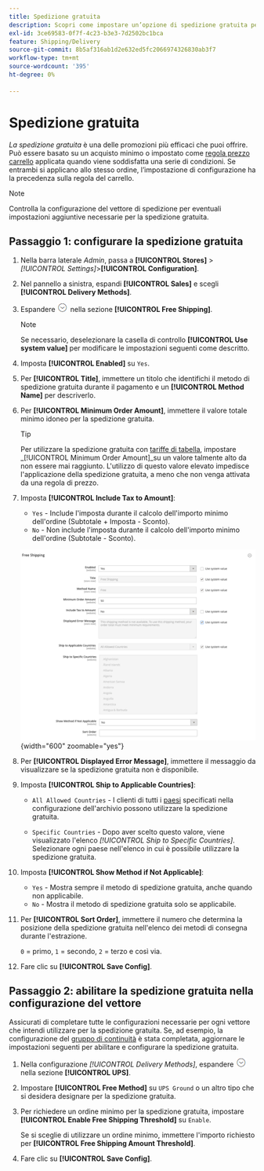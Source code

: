 ```yaml
---
title: Spedizione gratuita
description: Scopri come impostare un’opzione di spedizione gratuita per il tuo negozio.
exl-id: 3ce69583-0f7f-4c23-b3e3-7d2502bc1bca
feature: Shipping/Delivery
source-git-commit: 8b5af316ab1d2e632ed5fc2066974326830ab3f7
workflow-type: tm+mt
source-wordcount: '395'
ht-degree: 0%

---
```


# Spedizione gratuita

_La spedizione gratuita_ è una delle promozioni più efficaci che puoi offrire. Può essere basato su un acquisto minimo o impostato come [regola prezzo carrello](../merchandising-promotions/price-rules-cart.md) applicata quando viene soddisfatta una serie di condizioni. Se entrambi si applicano allo stesso ordine, l’impostazione di configurazione ha la precedenza sulla regola del carrello.

>[!NOTE]
>
>Controlla la configurazione del vettore di spedizione per eventuali impostazioni aggiuntive necessarie per la spedizione gratuita.

## Passaggio 1: configurare la spedizione gratuita

1. Nella barra laterale _Admin_, passa a **[!UICONTROL Stores]** > _[!UICONTROL Settings]_>**[!UICONTROL Configuration]**.

1. Nel pannello a sinistra, espandi **[!UICONTROL Sales]** e scegli **[!UICONTROL Delivery Methods]**.

1. Espandere ![Il selettore di espansione](../assets/icon-display-expand.png) nella sezione **[!UICONTROL Free Shipping]**.

   >[!NOTE]
   >
   >Se necessario, deselezionare la casella di controllo **[!UICONTROL Use system value]** per modificare le impostazioni seguenti come descritto.

1. Imposta **[!UICONTROL Enabled]** su `Yes`.

1. Per **[!UICONTROL Title]**, immettere un titolo che identifichi il metodo di spedizione gratuita durante il pagamento e un **[!UICONTROL Method Name]** per descriverlo.

1. Per **[!UICONTROL Minimum Order Amount]**, immettere il valore totale minimo idoneo per la spedizione gratuita.

   >[!TIP]
   >
   >Per utilizzare la spedizione gratuita con [tariffe di tabella](shipping-table-rate.md), impostare _[!UICONTROL Minimum Order Amount]_su un valore talmente alto da non essere mai raggiunto. L&#39;utilizzo di questo valore elevato impedisce l&#39;applicazione della spedizione gratuita, a meno che non venga attivata da una regola di prezzo.

1. Imposta **[!UICONTROL Include Tax to Amount]**:

   - `Yes` - Include l&#39;imposta durante il calcolo dell&#39;importo minimo dell&#39;ordine (Subtotale + Imposta - Sconto).
   - `No` - Non include l&#39;imposta durante il calcolo dell&#39;importo minimo dell&#39;ordine (Subtotale - Sconto).

   ![Spedizione gratuita](../configuration-reference/sales/assets/delivery-methods-free-shipping.png){width="600" zoomable="yes"}

1. Per **[!UICONTROL Displayed Error Message]**, immettere il messaggio da visualizzare se la spedizione gratuita non è disponibile.

1. Imposta **[!UICONTROL Ship to Applicable Countries]**:

   - `All Allowed Countries` - I clienti di tutti i [paesi](../getting-started/store-details.md#country-options) specificati nella configurazione dell&#39;archivio possono utilizzare la spedizione gratuita.

   - `Specific Countries` - Dopo aver scelto questo valore, viene visualizzato l&#39;elenco _[!UICONTROL Ship to Specific Countries]_. Selezionare ogni paese nell&#39;elenco in cui è possibile utilizzare la spedizione gratuita.

1. Imposta **[!UICONTROL Show Method if Not Applicable]**:

   - `Yes` - Mostra sempre il metodo di spedizione gratuita, anche quando non applicabile.
   - `No` - Mostra il metodo di spedizione gratuita solo se applicabile.

1. Per **[!UICONTROL Sort Order]**, immettere il numero che determina la posizione della spedizione gratuita nell&#39;elenco dei metodi di consegna durante l&#39;estrazione.

   `0` = primo, `1` = secondo, `2` = terzo e così via.

1. Fare clic su **[!UICONTROL Save Config]**.

## Passaggio 2: abilitare la spedizione gratuita nella configurazione del vettore

Assicurati di completare tutte le configurazioni necessarie per ogni vettore che intendi utilizzare per la spedizione gratuita. Se, ad esempio, la configurazione del [gruppo di continuità](ups.md) è stata completata, aggiornare le impostazioni seguenti per abilitare e configurare la spedizione gratuita.

1. Nella configurazione _[!UICONTROL Delivery Methods]_, espandere ![Selettore di espansione](../assets/icon-display-expand.png) nella sezione **[!UICONTROL UPS]**.

1. Impostare **[!UICONTROL Free Method]** su `UPS Ground` o un altro tipo che si desidera designare per la spedizione gratuita.

1. Per richiedere un ordine minimo per la spedizione gratuita, impostare **[!UICONTROL Enable Free Shipping Threshold]** su `Enable`.

   Se si sceglie di utilizzare un ordine minimo, immettere l&#39;importo richiesto per **[!UICONTROL Free Shipping Amount Threshold]**.

1. Fare clic su **[!UICONTROL Save Config]**.
